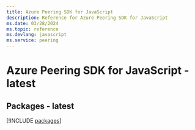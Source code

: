 ```yaml
---
title: Azure Peering SDK for JavaScript
description: Reference for Azure Peering SDK for JavaScript
ms.date: 03/28/2024
ms.topic: reference
ms.devlang: javascript
ms.service: peering
---
```

# Azure Peering SDK for JavaScript - latest
## Packages - latest
[!INCLUDE [packages](peering-index.md)]